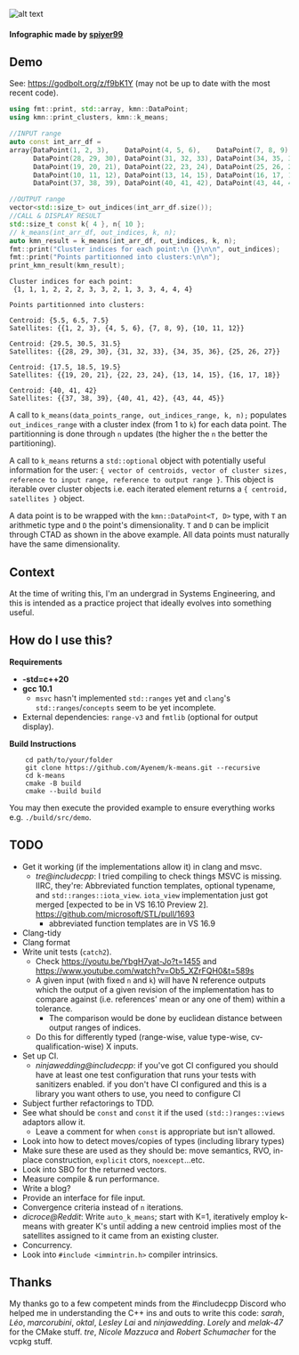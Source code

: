 ![alt text](https://i.imgur.com/RBXzdQ8.png)
#### Infographic made by [spiyer99](https://github.com/spiyer99)

## Demo
See: https://godbolt.org/z/f9bK1Y (may not be up to date with the most recent code).
```cpp
using fmt::print, std::array, kmn::DataPoint;
using kmn::print_clusters, kmn::k_means;

//INPUT range
auto const int_arr_df =
array{DataPoint(1, 2, 3),    DataPoint(4, 5, 6),    DataPoint(7, 8, 9),
      DataPoint(28, 29, 30), DataPoint(31, 32, 33), DataPoint(34, 35, 36),
      DataPoint(19, 20, 21), DataPoint(22, 23, 24), DataPoint(25, 26, 27),
      DataPoint(10, 11, 12), DataPoint(13, 14, 15), DataPoint(16, 17, 18),
      DataPoint(37, 38, 39), DataPoint(40, 41, 42), DataPoint(43, 44, 45)};

//OUTPUT range
vector<std::size_t> out_indices(int_arr_df.size());
//CALL & DISPLAY RESULT
std::size_t const k{ 4 }, n{ 10 };
// k_means(int_arr_df, out_indices, k, n);
auto kmn_result = k_means(int_arr_df, out_indices, k, n);
fmt::print("Cluster indices for each point:\n {}\n\n", out_indices);
fmt::print("Points partitionned into clusters:\n\n");
print_kmn_result(kmn_result);
```
```
Cluster indices for each point:
 {1, 1, 1, 2, 2, 2, 3, 3, 2, 1, 3, 3, 4, 4, 4}

Points partitionned into clusters:

Centroid: {5.5, 6.5, 7.5}
Satellites: {{1, 2, 3}, {4, 5, 6}, {7, 8, 9}, {10, 11, 12}}

Centroid: {29.5, 30.5, 31.5}
Satellites: {{28, 29, 30}, {31, 32, 33}, {34, 35, 36}, {25, 26, 27}}

Centroid: {17.5, 18.5, 19.5}
Satellites: {{19, 20, 21}, {22, 23, 24}, {13, 14, 15}, {16, 17, 18}}

Centroid: {40, 41, 42}
Satellites: {{37, 38, 39}, {40, 41, 42}, {43, 44, 45}}
```
A call to `k_means(data_points_range, out_indices_range, k, n);` populates `out_indices_range` with a cluster index (from 1 to `k`) for each data point. The partitionning is done through `n` updates (the higher the `n` the better the partitioning).

A call to `k_means` returns a `std::optional` object with potentially useful information for the user: `{ vector of centroids, vector of cluster sizes, reference to input range, reference to output range }`. This object is iterable over cluster objects i.e. each iterated element returns a `{ centroid, satellites }` object.

A data point is to be wrapped with the `kmn::DataPoint<T, D>` type, with `T` an arithmetic type and `D` the point's dimensionality. `T` and `D` can be implicit through CTAD as shown in the above example. All data points must naturally have the same dimensionality.

## Context
At the time of writing this, I'm an undergrad in Systems Engineering, and this is intended as a practice project that ideally evolves into something useful.

## How do I use this?

**Requirements**
- **-std=c++20**
- **gcc 10.1**
    - `msvc` hasn't implemented `std::ranges` yet and `clang`'s `std::ranges`/`concepts` seem to be yet incomplete.
- External dependencies: `range-v3` and `fmtlib` (optional for output display).

**Build Instructions**
```
    cd path/to/your/folder
    git clone https://github.com/Ayenem/k-means.git --recursive
    cd k-means
    cmake -B build
    cmake --build build
```
You may then execute the provided example to ensure everything works e.g. `./build/src/demo`.

## TODO
- Get it working (if the implementations allow it) in clang and msvc.
    - _tre@includecpp_: I tried compiling to check things MSVC is missing. IIRC, they're: Abbreviated function templates, optional typename, and `std::ranges::iota_view`. `iota_view` implementation just got merged [expected to be in VS 16.10 Preview 2]. https://github.com/microsoft/STL/pull/1693
        - abbreviated function templates are in VS 16.9 
- Clang-tidy
- Clang format
- Write unit tests (`catch2`).
    - Check https://youtu.be/YbgH7yat-Jo?t=1455 and https://www.youtube.com/watch?v=Ob5_XZrFQH0&t=589s
    - A given input (with fixed `n` and `k`) will have N reference outputs which the output of a given revision of the implementation has to compare against (i.e. references' mean or any one of them) within a tolerance.
        - The comparison would be done by euclidean distance between output ranges of indices.
    - Do this for differently typed (range-wise, value type-wise, cv-qualification-wise) X inputs.
- Set up CI.
    - _ninjawedding@includecpp_: if you've got CI configured you should have at least one test configuration that runs your tests with sanitizers enabled.  if you don't have CI configured and this is a library you want others to use, you need to configure CI
- Subject further refactorings to TDD.
- See what should be `const` and `const` it if the used `(std::)ranges::views` adaptors allow it.
    - Leave a comment for when `const` is appropriate but isn't allowed.
- Look into how to detect moves/copies of types (including library types)
- Make sure these are used as they should be: move semantics, RVO, in-place construction, `explicit` ctors, `noexcept`...etc.
- Look into SBO for the returned vectors.
- Measure compile & run performance.
- Write a blog?
- Provide an interface for file input.
- Convergence criteria instead of `n` iterations.
- *dicroce@Reddit*: Write `auto_k_means`; start with K=1, iteratively employ k-means with greater K's until adding a new centroid implies most of the satellites assigned to it came from an existing cluster.
- Concurrency.
- Look into `#include <immintrin.h>` compiler intrinsics.

## Thanks
My thanks go to a few competent minds from the #includecpp Discord who helped me in understanding the C++ ins and outs to write this code: _sarah_, _Léo_, _marcorubini_, _oktal_, _Lesley Lai_ and _ninjawedding_. _Lorely_ and _melak-47_ for the CMake stuff. _tre_, _Nicole Mazzuca_ and _Robert Schumacher_ for the vcpkg stuff.
